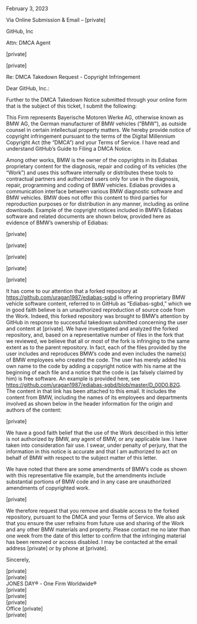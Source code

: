 February 3, 2023 

Via Online Submission & Email – [private]

 

GitHub, Inc

Attn: DMCA Agent

[private]

[private]

 

Re: DMCA Takedown Request - Copyright Infringement

 

Dear GitHub, Inc.:

 

Further to the DMCA Takedown Notice submitted through your online form that is the subject of this ticket, I submit the following:

 

This Firm represents Bayerische Motoren Werke AG, otherwise known as BMW AG, the German manufacturer of BMW vehicles (“BMW”), as outside counsel in certain intellectual property matters.  We hereby provide notice of copyright infringement pursuant to the terms of the Digital Millennium Copyright Act (the “DMCA”) and your Terms of Service.  I have read and understand GitHub’s Guide to Filing a DMCA Notice.

 

Among other works, BMW is the owner of the copyrights in its Ediabas proprietary content for the diagnosis, repair and coding of its vehicles (the “Work”) and uses this software internally or distributes these tools to contractual partners and authorized users only for use in the diagnosis, repair, programming and coding of BMW vehicles. Ediabas provides a communication interface between various BMW diagnostic software and BMW vehicles. BMW does not offer this content to third parties for reproduction purposes or for distribution in any manner, including as online downloads.  Example of the copyright notices included in BMW’s Ediabas software and related documents are shown below, provided here as evidence of BMW’s ownership of Ediabas:

 
[private]

[private]

[private]

[private]

[private]


It has come to our attention that a forked repository at https://github.com/uragan1987/ediabas-sgbd is offering proprietary BMW vehicle software content, referred to in GitHub as “Ediabas-sgbd,” which we in good faith believe is an unauthorized reproduction of source code from the Work.  Indeed, this forked repository was brought to BMW’s attention by GitHub in response to successful takedown submitted concerning the user and content at [private].  We have investigated and analyzed the forked repository, and, based on a representative number of files in the fork that we reviewed, we believe that all or most of the fork is infringing to the same extent as to the parent repository.  In fact, each of the files provided by the user includes and reproduces BMW’s code and even includes the name(s) of BMW employees who created the code. The user has merely added his own name to the code by adding a copyright notice with his name at the beginning of each file and a notice that the code is (as falsely claimed by him) is free software. An example is provided here, see https://github.com/uragan1987/ediabas-sgbd/blob/master/D_00D0.B2G.  The content in that link has been attached to this email.  It includes the content from BMW, including the names of its employees and departments involved as shown below in the header information for the origin and authors of the content:

 [private]

We have a good faith belief that the use of the Work described in this letter is not authorized by BMW, any agent of BMW, or any applicable law.  I have taken into consideration fair use.  I swear, under penalty of perjury, that the information in this notice is accurate and that I am authorized to act on behalf of BMW with respect to the subject matter of this letter.

 

We have noted that there are some amendments of BMW’s code as shown with this representative file example, but the amendments include substantial portions of BMW code and in any case are unauthorized amendments of copyrighted work.


[private]
 

We therefore request that you remove and disable access to the forked repository, pursuant to the DMCA and your Terms of Service.  We also ask that you ensure the user refrains from future use and sharing of the Work and any other BMW materials and property.  Please contact me no later than one week from the date of this letter to confirm that the infringing material has been removed or access disabled.  I may be contacted at the email address [private] or by phone at [private].

 

Sincerely,

[private]  
[private]  
JONES DAY® - One Firm Worldwide®  
[private]  
[private]  
[private]  
Office [private]  
[private]  
